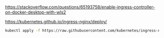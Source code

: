 https://stackoverflow.com/questions/65193758/enable-ingress-controller-on-docker-desktop-with-wls2

https://kubernetes.github.io/ingress-nginx/deploy/

```bash
kubectl apply -f https://raw.githubusercontent.com/kubernetes/ingress-nginx/controller-v1.5.1/deploy/static/provider/cloud/deploy.yaml
```

